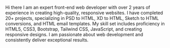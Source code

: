 Hi there                                                                                                                                                                      I am an expert front-end web developer with over 2 years of experience in creating high-quality, responsive websites. I have completed 20+ projects, specializing in PSD to HTML, XD to HTML, Sketch to HTML conversions, and HTML email templates. My skill set includes proficiency in HTML5, CSS3, Bootstrap, Tailwind CSS, JavaScript, and creating responsive designs. I am passionate about web development and consistently deliver exceptional results.
